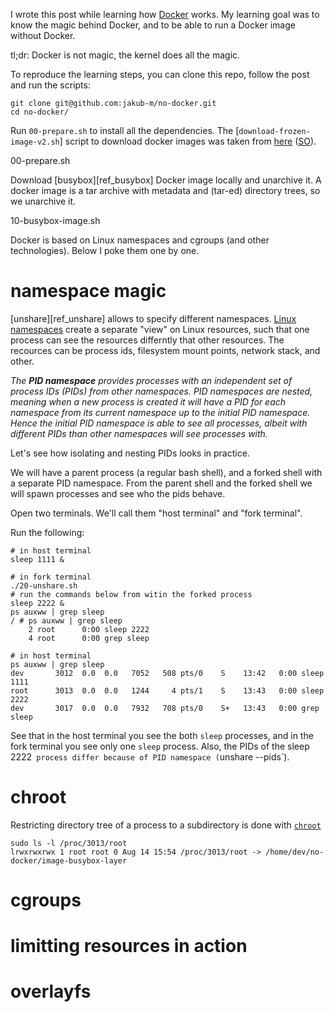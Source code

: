 I wrote this post while learning how [Docker][ref_docker] works. My learning goal was to know the magic behind Docker, and to be able to run a Docker image without Docker.

tl;dr: Docker is not magic, the kernel does all the magic.

[ref_docker]:https://en.wikipedia.org/wiki/Docker_(software)

To reproduce the learning steps, you can clone this repo, follow the post and run the scripts:

```
git clone git@github.com:jakub-m/no-docker.git
cd no-docker/
```

Run `00-prepare.sh` to install all the dependencies.  The [`download-frozen-image-v2.sh`] script to download docker images was taken from [here][ref_script_pull] ([SO][ref_so_pull]).

[ref_so_pull]:https://stackoverflow.com/a/47624649
[ref_script_pull]:https://raw.githubusercontent.com/moby/moby/master/contrib/download-frozen-image-v2.sh

00-prepare.sh

Download [busybox][ref_busybox] Docker image locally and unarchive it. A docker image is a tar archive with metadata and (tar-ed) directory trees, so we unarchive it.

10-busybox-image.sh

Docker is based on Linux namespaces and cgroups (and other technologies). Below I poke them one by one.

# namespace magic

[unshare][ref_unshare] allows to specify different namespaces.  [Linux namespaces][ref_namespaces] create a separate "view" on Linux resources, such that one process can see the resources differntly that other resources. The recources can be process ids, filesystem mount points, network stack, and other.

[ref_namespaces]:https://en.wikipedia.org/wiki/Linux_namespaces

_The **PID namespace** provides processes with an independent set of process IDs (PIDs) from other namespaces. PID namespaces are nested, meaning when a new process is created it will have a PID for each namespace from its current namespace up to the initial PID namespace. Hence the initial PID namespace is able to see all processes, albeit with different PIDs than other namespaces will see processes with._

[ref_pid_namespace]:https://en.wikipedia.org/wiki/Linux_namespaces#Process_ID_(pid)

Let's see how isolating and nesting PIDs looks in practice.

We will have a parent process (a regular bash shell), and a forked shell with a separate PID namespace. From the parent shell and the forked shell we will spawn processes and see who the pids behave.

Open two terminals. We'll call them "host terminal" and "fork terminal".

Run the following:

```
# in host terminal
sleep 1111 &
```

```
# in fork terminal
./20-unshare.sh
# run the commands below from witin the forked process
sleep 2222 &
ps auxww | grep sleep
/ # ps auxww | grep sleep
    2 root      0:00 sleep 2222
    4 root      0:00 grep sleep
```

```
# in host terminal
ps auxww | grep sleep
dev       3012  0.0  0.0   7052   508 pts/0    S    13:42   0:00 sleep 1111
root      3013  0.0  0.0   1244     4 pts/1    S    13:43   0:00 sleep 2222
dev       3017  0.0  0.0   7932   708 pts/0    S+   13:43   0:00 grep sleep
```

See that in the host terminal you see the both `sleep` processes, and in the fork terminal you see only one `sleep` process. Also, the PIDs of the sleep 2222` process differ because of PID namespace (`unshare --pids`).


# chroot

Restricting directory tree of a process to a subdirectory is done with [`chroot`][ref_chroot]

```
sudo ls -l /proc/3013/root
lrwxrwxrwx 1 root root 0 Aug 14 15:54 /proc/3013/root -> /home/dev/no-docker/image-busybox-layer
```

[ref_chroot]:https://man7.org/linux/man-pages/man1/chroot.1.html


# cgroups


[ref_linux_namespaces]:https://man7.org/linux/man-pages/man7/namespaces.7.html


# limitting resources in action

# overlayfs 
